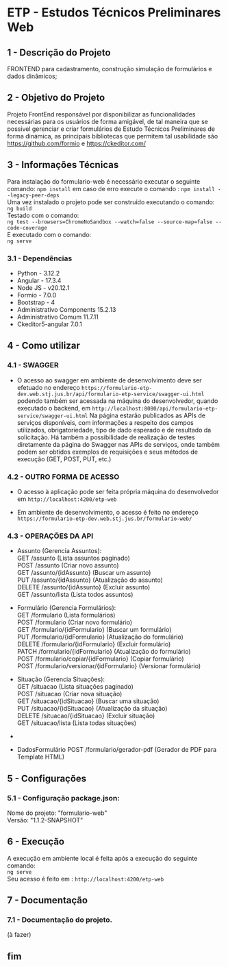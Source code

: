 # ETP - Estudos Técnicos Preliminares Web

## 1 - Descrição do Projeto

FRONTEND para cadastramento, construção simulação de formulários e dados dinâmicos;

## 2 - Objetivo do Projeto

Projeto FrontEnd responsável por disponibilizar as funcionalidades necessárias para os usuários de forma amigável, de tal maneira que
se possivel gerenciar e criar formulários de Estudo Técnicos Preliminares de forma dinámica, as principais bibliotecas que
permitem tal usabilidade são https://github.com/formio e https://ckeditor.com/

## 3 - Informações Técnicas

Para instalação do formulario-web é necessário executar o seguinte comando:
`npm install`
em caso de erro execute o comando :
`npm install --legacy-peer-deps`  
Uma vez instalado o projeto pode ser construído executando o comando:  
 `ng build`  
Testado com o comando:  
 `ng test --browsers=ChromeNoSandbox --watch=false --source-map=false --code-coverage`  
E executado com o comando:  
 `ng serve`

### 3.1 - Dependências

- Python - 3.12.2
- Angular - 17.3.4
- Node JS - v20.12.1
- Formio - 7.0.0
- Bootstrap - 4
- Administrativo Components 15.2.13
- Administrativo Comum 11.7.11
- Ckeditor5-angular 7.0.1

## 4 - Como utilizar

### 4.1 - SWAGGER

- O acesso ao swagger em ambiente de desenvolvimento deve ser efetuado no endereço `https://formulario-etp-dev.web.stj.jus.br/api/formulario-etp-service/swagger-ui.html` podendo também ser acessada na máquina do desenvolvedor, quando executado o backend, em `http://localhost:8080/api/formulario-etp-service/swagger-ui.html`
  Na página estarão publicados as APIs de serviços disponíveis, com informações a respeito dos campos utilizados, obrigatoriedade, tipo de dado esperado e de resultado da solicitação.
  Há também a possibilidade de realização de testes diretamente da página do Swagger nas APIs de serviços, onde também podem ser obtidos exemplos de requisições e seus métodos de execução (GET, POST, PUT, etc.)

### 4.2 - OUTRO FORMA DE ACESSO

- O acesso à aplicação pode ser feita própria máquina do desenvolvedor em `http://localhost:4200/etp-web`

- Em ambiente de desenvolvimento, o acesso é feito no endereço `https://formulario-etp-dev.web.stj.jus.br/formulario-web/`

### 4.3 - OPERAÇÕES DA API

- Assunto (Gerencia Assuntos):  
   GET /assunto (Lista assuntos paginado)  
   POST /assunto (Criar novo assunto)  
   GET /assunto/{idAssunto} (Buscar um assunto)  
   PUT /assunto/{idAssunto} (Atualização do assunto)  
   DELETE /assunto/{idAssunto} (Excluir assunto)  
   GET /assunto/lista (Lista todos assuntos)

- Formulário (Gerencia Formulários):  
   GET /formulario (Lista formulários)  
   POST /formulario (Criar novo formulário)  
   GET /formulario/{idFormulario} (Buscar um formulário)  
   PUT /formulario/{idFormulario} (Atualização do formulário)  
   DELETE /formulario/{idFormulario} (Excluir formulário)  
   PATCH /formulario/{idFormulario} (Atualização do formulário)  
   POST /formulario/copiar/{idFormulario} (Copiar formulário)  
   POST /formulario/versionar/{idFormulario} (Versionar formulário)

- Situação (Gerencia Situações):  
   GET /situacao (Lista situações paginado)  
   POST /situacao (Criar nova situação)  
   GET /situacao/{idSituacao} (Buscar uma situação)  
   PUT /situacao/{idSituacao} (Atualização da situação)  
   DELETE /situacao/{idSituacao} (Excluir situação)  
   GET /situacao/lista (Lista todas situações)
-
- DadosFormulário
  POST /formulario/gerador-pdf (Gerador de PDF para Template HTML)

## 5 - Configurações

### 5.1 - Configuração package.json:

Nome do projeto: "formulario-web"  
Versão: "1.1.2-SNAPSHOT"

## 6 - Execução

A execução em ambiente local é feita após a execução do seguinte comando:  
`ng serve`  
Seu acesso é feito em : `http://localhost:4200/etp-web`

## 7 - Documentação

### 7.1 - Documentação do projeto.

(à fazer)

## fim
